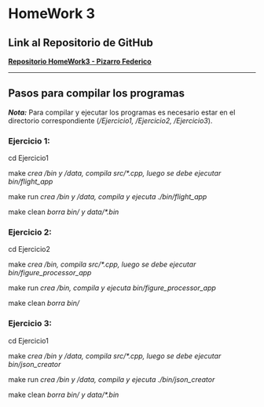 # HomeWork 3

## Link al Repositorio de GitHub

**[Repositorio HomeWork3 - Pizarro Federico](https://github.com/FedePizarro15/HomeWork3)**

---

## Pasos para compilar los programas

***Nota:*** Para compilar y ejecutar los programas es necesario estar en el directorio correspondiente (*/Ejercicio1, /Ejercicio2, /Ejercicio3*).

### Ejercicio 1:

cd Ejercicio1

make
*crea /bin y /data, compila src/\*.cpp, luego se debe ejecutar bin/flight_app*

make run
*crea /bin y /data, compila y ejecuta ./bin/flight_app*

make clean
*borra bin/ y data/\*.bin*

### Ejercicio 2:

cd Ejercicio2

make
*crea /bin, compila src/\*.cpp, luego se debe ejecutar bin/figure_processor_app*

make run
*crea /bin, compila y ejecuta bin/figure_processor_app*

make clean
*borra bin/*

### Ejercicio 3:

cd Ejercicio1

make
*crea /bin y /data, compila src/\*.cpp, luego se debe ejecutar bin/json_creator*

make run
*crea /bin y /data, compila y ejecuta ./bin/json_creator*

make clean
*borra bin/ y data/\*.bin*
